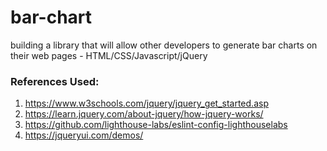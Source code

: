 # bar-chart #
building a library that will allow other developers to generate bar charts on their web pages - HTML/CSS/Javascript/jQuery


### References Used: ###
1. https://www.w3schools.com/jquery/jquery_get_started.asp
2. https://learn.jquery.com/about-jquery/how-jquery-works/
3. https://github.com/lighthouse-labs/eslint-config-lighthouselabs
4. https://jqueryui.com/demos/


